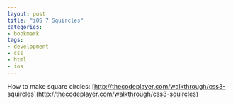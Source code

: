 ```yaml
---
layout: post
title: "iOS 7 Squircles"
categories:
- bookmark
tags:
- development
- css
- html
- ios
---
```

How to make square circles: [http://thecodeplayer.com/walkthrough/css3-squircles](http://thecodeplayer.com/walkthrough/css3-squircles)
